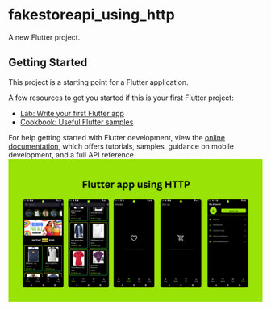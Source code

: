 # fakestoreapi_using_http

A new Flutter project.

## Getting Started

This project is a starting point for a Flutter application.

A few resources to get you started if this is your first Flutter project:

- [Lab: Write your first Flutter app](https://docs.flutter.dev/get-started/codelab)
- [Cookbook: Useful Flutter samples](https://docs.flutter.dev/cookbook)

For help getting started with Flutter development, view the
[online documentation](https://docs.flutter.dev/), which offers tutorials,
samples, guidance on mobile development, and a full API reference.
![image alt](https://github.com/silpako/fakestoreapi_using_http/blob/3a68b9e2b42ceb3d7c9f74c743446e606d254f8e/Flutterapp_Using_http.png)
